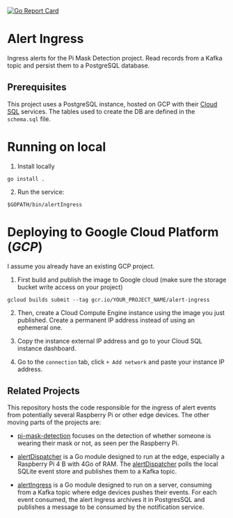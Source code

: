 [![Go Report Card](https://goreportcard.com/badge/github.com/fpaupier/alertIngress)](https://goreportcard.com/report/github.com/fpaupier/alertIngress)

# Alert Ingress
Ingress alerts for the Pi Mask Detection project. Read records from a Kafka topic and persist them to a PostgreSQL database.

## Prerequisites

This project uses a PostgreSQL instance, hosted on GCP with their [Cloud SQL](https://cloud.google.com/sql/docs/postgres) services. The tables used to create the DB are
defined in the `schema.sql` file.

# Running on local 

1. Install locally
````shell script
go install .
````

2. Run the service:
```shell script
$GOPATH/bin/alertIngress
```

# Deploying to Google Cloud Platform (_GCP_)

I assume you already have an existing GCP project.

1. First build and publish the image to Google cloud (make sure the storage bucket write access on your project) 
````shell script
gcloud builds submit --tag gcr.io/YOUR_PROJECT_NAME/alert-ingress
````

2. Then, create a Cloud Compute Engine instance using the image you just published. Create a permanent IP address instead of using an ephemeral one.

3. Copy the instance external IP address and go to your Cloud SQL instance dashboard. 

4. Go to the `connection` tab, click `+ Add network` and paste your instance IP address. 


## Related Projects

This repository hosts the code responsible for the ingress of alert events from potentially several Raspberry Pi or other edge devices.
The other moving parts of the projects are:

- [pi-mask-detection](https://github.com/fpaupier/pi-mask-detection) focuses on the detection of whether someone is wearing their mask or not, as seen per the Raspberry Pi.

- [alertDispatcher](https://github.com/fpaupier/alertDispatcher) is a Go module designed to run at the edge, especially a Raspberry Pi 4 B with 4Go of RAM.
The [alertDispatcher](https://github.com/fpaupier/alertDispatcher) polls the local SQLite event store and publishes them to a Kafka topic. 
 
- [alertIngress](https://github.com/fpaupier/alertIngress) is a Go module designed to run on a server, consuming from a Kafka topic where edge devices pushes their events. For each event consumed, the alert Ingress archives it in PostgresSQL and publishes a message to be consumed by the notification service.

 